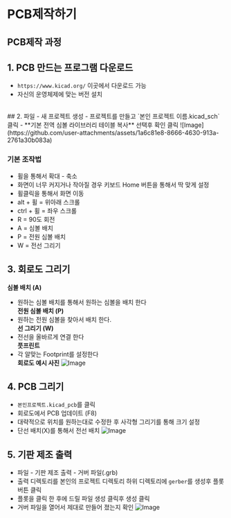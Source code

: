 # PCB제작하기<br>

## PCB제작 과정 <br>
## 1. PCB 만드는 프로그램 다운로드
- `https://www.kicad.org/` 이곳에서 다운로드 가능
- 자신의 운영체제에 맞는 버전 설치
<br>
## 2. 파일 - 새 프로젝트 생성
- 프로젝트를 만들고 `본인 프로젝트 이름.kicad_sch` 클릭
- **기본 전역 심볼 라이브러리 테이블 복사** 선택후 확인 클릭
![Image](https://github.com/user-attachments/assets/1a6c81e8-8666-4630-913a-2761a30b083a)

### 기본 조작법
- 휠을 통해서 확대 - 축소
- 화면이 너무 커지거나 작아질 경우 키보드 Home 버튼을 통해서 딱 맞게 설정
- 휠클릭을 통해서 화면 이동
- alt + 휠 = 위아래 스크롤
- ctrl + 휠 = 좌우 스크롤
- R = 90도 회전
- A = 심볼 배치
- P = 전원 심볼 배치
- W = 전선 그리기<br>
## 3. 회로도 그리기
**심볼 배치 (A)**
- 원하는 심볼 배치를 통해서 원하는 심볼을 배치 한다<br>
**전원 심볼 배치 (P)**
- 원하는 전원 심볼을 찾아서 배치 한다.<br>
**선 그리기 (W)**
- 전선을 올바르게 연결 한다 <br>
**풋프린트**
- 각 알맞는 Footprint를 설정한다 <br>
**회로도 예시 사진**
![Image](https://github.com/user-attachments/assets/9a98c5c5-fd8e-4320-82ab-d9c994d64acb)

## 4. PCB 그리기
- `본인프로젝트.kicad_pcb`를 클릭
- 회로도에서 PCB 업데이트 (F8)
- 대략적으로 위치를 원하는대로 수정한 후 사각형 그리기를 통해 크기 설정
- 단선 배치(X)를 통해서 전선 배치
![Image](https://github.com/user-attachments/assets/5899eb8b-bfed-459b-9aeb-95353b3ee21e)

## 5. 기판 제조 출력 
- 파일 - 기판 제조 출력 - 거버 파일(.grb)
- 출력 디렉토리를 본인의 프로젝트 디렉토리 하위 디렉토리에 `gerber`를 생성후 플롯 버튼 클릭
- 플롯을 클릭 한 후에 드릴 파일 생성 클릭후 생성 클릭
- 거버 파일을 열어서 제대로 만들어 졌는지 확인
![Image](https://github.com/user-attachments/assets/69c56070-c518-442c-a204-a305aee185d9)
